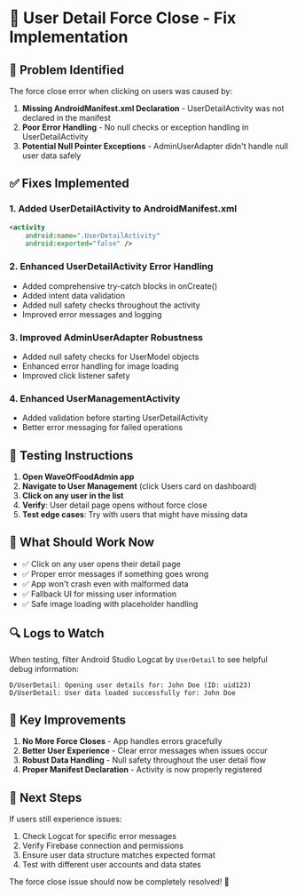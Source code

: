 # 🔧 User Detail Force Close - Fix Implementation

## 🚨 Problem Identified

The force close error when clicking on users was caused by:

1. **Missing AndroidManifest.xml Declaration** - UserDetailActivity was not declared in the manifest
2. **Poor Error Handling** - No null checks or exception handling in UserDetailActivity
3. **Potential Null Pointer Exceptions** - AdminUserAdapter didn't handle null user data safely

## ✅ Fixes Implemented

### 1. Added UserDetailActivity to AndroidManifest.xml
```xml
<activity
    android:name=".UserDetailActivity"
    android:exported="false" />
```

### 2. Enhanced UserDetailActivity Error Handling
- Added comprehensive try-catch blocks in onCreate()
- Added intent data validation
- Added null safety checks throughout the activity
- Improved error messages and logging

### 3. Improved AdminUserAdapter Robustness
- Added null safety checks for UserModel objects
- Enhanced error handling for image loading
- Improved click listener safety

### 4. Enhanced UserManagementActivity
- Added validation before starting UserDetailActivity
- Better error messaging for failed operations

## 🧪 Testing Instructions

1. **Open WaveOfFoodAdmin app**
2. **Navigate to User Management** (click Users card on dashboard)
3. **Click on any user in the list**
4. **Verify**: User detail page opens without force close
5. **Test edge cases**: Try with users that might have missing data

## 📱 What Should Work Now

- ✅ Click on any user opens their detail page
- ✅ Proper error messages if something goes wrong
- ✅ App won't crash even with malformed data
- ✅ Fallback UI for missing user information
- ✅ Safe image loading with placeholder handling

## 🔍 Logs to Watch

When testing, filter Android Studio Logcat by `UserDetail` to see helpful debug information:

```
D/UserDetail: Opening user details for: John Doe (ID: uid123)
D/UserDetail: User data loaded successfully for: John Doe
```

## 🎯 Key Improvements

1. **No More Force Closes** - App handles errors gracefully
2. **Better User Experience** - Clear error messages when issues occur
3. **Robust Data Handling** - Null safety throughout the user detail flow
4. **Proper Manifest Declaration** - Activity is now properly registered

## 🚀 Next Steps

If users still experience issues:
1. Check Logcat for specific error messages
2. Verify Firebase connection and permissions
3. Ensure user data structure matches expected format
4. Test with different user accounts and data states

The force close issue should now be completely resolved! 🎉
